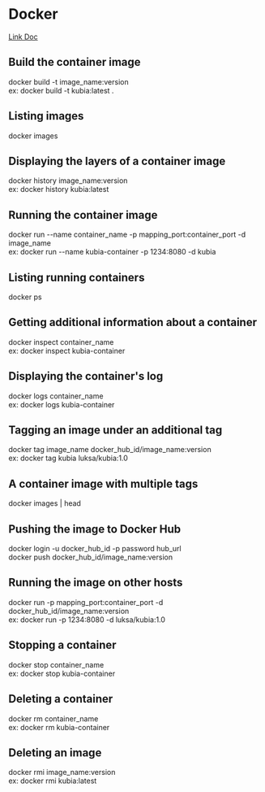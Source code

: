 # Docker

[Link Doc](https://docs.google.com/document/d/18tihkl7GzamOj-8jhmwmeOOlW9scqrUY-hFZql2VB2U/edit?usp=sharing)

## Build the container image

docker build -t image_name:version <path> <br/>
ex: docker build -t kubia:latest .

## Listing images
  
docker images

## Displaying the layers of a container image
  
docker history image_name:version <br/>
ex: docker history kubia:latest

## Running the container image
  
docker run --name container_name -p mapping_port:container_port -d image_name <br/>
ex: docker run --name kubia-container -p 1234:8080 -d kubia

## Listing running containers
  
docker ps

## Getting additional information about a container
  
docker inspect container_name <br/>
ex: docker inspect kubia-container

## Displaying the container's log
  
docker logs container_name <br/>
ex: docker logs kubia-container

## Tagging an image under an additional tag
  
docker tag image_name docker_hub_id/image_name:version <br/>
ex: docker tag kubia luksa/kubia:1.0

## A container image with multiple tags
  
docker images | head

## Pushing the image to Docker Hub
  
docker login -u docker_hub_id -p password hub_url <br/>
docker push docker_hub_id/image_name:version

## Running the image on other hosts
  
docker run -p mapping_port:container_port -d docker_hub_id/image_name:version <br/>
ex: docker run -p 1234:8080 -d luksa/kubia:1.0

## Stopping a container
  
docker stop container_name <br/>
ex: docker stop kubia-container

## Deleting a container
  
docker rm container_name <br/>
ex: docker rm kubia-container

## Deleting an image
  
docker rmi image_name:version <br/>
ex: docker rmi kubia:latest
